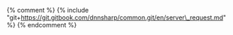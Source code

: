 {% comment %} {% include "git+https://git.gitbook.com/dnnsharp/common.git/en/server\_request.md" %} {% endcomment %}

